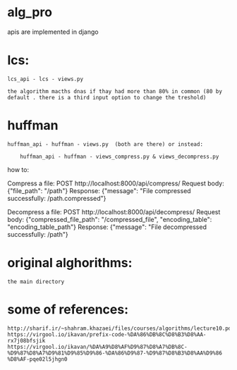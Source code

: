# alg_pro
apis are implemented in django
# lcs:
    lcs_api - lcs - views.py

    the algorithm macths dnas if thay had more than 80% in common (80 by default . there is a third input option to change the treshold)

# huffman
    huffman_api - huffman - views.py  (both are there) or instead:
    
        huffman_api - huffman - views_compress.py & views_decompress.py


how to:

Compress a file: POST http://localhost:8000/api/compress/
        Request body: {"file_path": "/path"}
        Response: {"message": "File compressed successfully: /path.compressed"}

Decompress a file: POST http://localhost:8000/api/decompress/
        Request body: {"compressed_file_path": "/compressed_file", "encoding_table": "encoding_table_path"}
        Response: {"message": "File decompressed successfully: /path"}


# original alghorithms:
    the main directory
# some of references:
    http://sharif.ir/~shahram.khazaei/files/courses/algorithms/lecture10.pdf
    https://virgool.io/ikavan/prefix-code-%DA%86%DB%8C%D8%B3%D8%AA-rx7j08bfsjik
    https://virgool.io/ikavan/%DA%A9%D8%AF%D9%87%D8%A7%DB%8C-%D9%87%D8%A7%D9%81%D9%85%D9%86-%DA%86%D9%87-%D9%87%D8%B3%D8%AA%D9%86    %D8%AF-pqe02l5jhgn0
